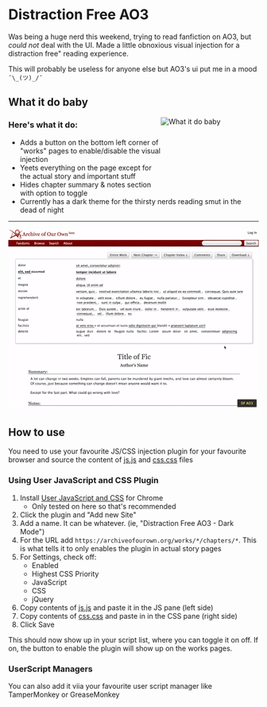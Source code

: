 # Distraction Free AO3

Was being a huge nerd this weekend, trying to read fanfiction on AO3, but *could not* deal with the UI. Made a little obnoxious visual injection for a distraction free" reading experience.

This will probably be useless for anyone else but AO3's ui put me in a mood `¯\_(ツ)_/¯`


## What it do baby

<img align="right" width="197" height="150" src="https://media.giphy.com/media/KxcDD4s0RDVcbcomuP/source.gif" alt="What it do baby">

### Here's what it do:

- Adds a button on the bottom left corner of "works" pages to enable/disable the visual injection
- Yeets everything on the page except for the actual story and important stuff
- Hides chapter summary & notes section with option to toggle
- Currently has a dark theme for the thirsty nerds reading smut in the dead of night

---


![DF AO3](df-ao3.gif)


## How to use

You need to use your favourite JS/CSS injection plugin for your favourite browser and source the content of [js.js](js.js) and [css.css](css.css) files


### Using User JavaScript and CSS Plugin

1. Install [User JavaScript and CSS](https://chrome.google.com/webstore/detail/user-javascript-and-css/nbhcbdghjpllgmfilhnhkllmkecfmpld?hl=en) for Chrome
    * Only tested on here so that's recommended
2. Click the plugin and "Add new Site"
3. Add a name. It can be whatever. (ie, "Distraction Free AO3 - Dark Mode")
4. For the URL add `https://archiveofourown.org/works/*/chapters/*`. This is what tells it to only enables the plugin in actual story pages
5. For Settings, check off:
   * Enabled
   * Highest CSS Priority
   * JavaScript
   * CSS
   * jQuery
6. Copy contents of [js.js](js.js) and paste it in the JS pane (left side)
7. Copy contents of [css.css](css.css) and paste in in the CSS pane (right side)
8. Click Save

This should now show up in your script list, where you can toggle it on off. If on, the button to enable the plugin will show up on the works pages.

### UserScript Managers

You can also add it viia your favourite user script manager like TamperMonkey or GreaseMonkey

